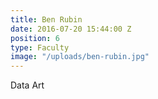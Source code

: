 ```yaml
---
title: Ben Rubin
date: 2016-07-20 15:44:00 Z
position: 6
type: Faculty
image: "/uploads/ben-rubin.jpg"
---
```


Data Art
